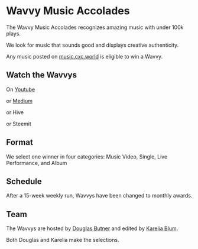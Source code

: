 # Wavvy Music Accolades
The Wavvy Music Accolades recognizes amazing music with under 100k plays. 

We look for music that sounds good and displays creative authenticity.

Any music posted on [music.cxc.world](https://music.cxc.world) is eligible to win a Wavvy. 

## Watch the Wavvys

On [Youtube](https://www.youtube.com/watch?v=FCF4niA8KUU&list=PLrr_9HPPROScrc1wx-gqLvWOwYfF_karW)

or [Medium](https://medium.com/wavvys)

or Hive

or Steemit


## Format
We select one winner in four categories: Music Video, Single, Live Performance, and Album

## Schedule
After a 15-week weekly run, Wavvys have been changed to monthly awards. 

## Team
The Wavvys are hosted by [Douglas Butner](https://douglas.life) and edited by [Karelia Blum](https://instagram.com/the_blum_universe). 

Both Douglas and Karelia make the selections. 
<!--stackedit_data:
eyJoaXN0b3J5IjpbMTMwOTgwMzMzNyw2NTI0NzQwMDgsLTUxNz
E0ODA2MywyNzU4NzIzODNdfQ==
-->